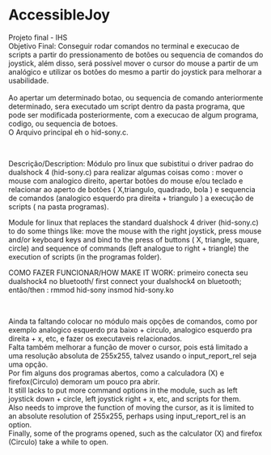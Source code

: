 # AccessibleJoy
Projeto final - IHS
<br />
Objetivo Final: Conseguir rodar comandos no terminal e execucao de scripts a partir do pressionamento de botões ou sequencia de comandos do joystick, 
além disso, será possível mover o cursor do mouse a partir de um analógico e utilizar os botões do mesmo a partir do joystick para melhorar a usabilidade.
<br />
<br />
Ao apertar um determinado botao, ou sequencia de comando anteriormente determinado, sera executado um script dentro da pasta programa, que pode ser modificada 
posteriormente, com a execucao de algum programa, codigo, ou sequencia de botoes.
<br />
O Arquivo principal eh o hid-sony.c.
<br />

<br />

Descrição/Description:
Módulo pro linux que subistitui o driver padrao do dualshock 4 (hid-sony.c) para realizar algumas coisas como : mover o mouse com analogico direito, apertar botões do mouse e/ou teclado e relacionar ao aperto de botões ( X,triangulo, quadrado, bola ) e sequencia de comandos (analogico esquerdo pra direita + triangulo ) a execução de scripts ( na pasta programas).

Module for linux that replaces the standard dualshock 4 driver (hid-sony.c) to do some things like: move the mouse with the right joystick, press mouse and/or keyboard keys and bind to the press of buttons ( X, triangle, square, circle) and sequence of commands (left analogue to right + triangle) the execution of scripts (in the programas folder).

COMO FAZER FUNCIONAR/HOW MAKE IT WORK:
primeiro conecta seu dualshock4 no bluetooth/ first connect your dualshock4 on bluetooth;
então/then :
rmmod hid-sony
insmod hid-sony.ko

<br />

Ainda ta faltando colocar no módulo mais opções de comandos, como por exemplo analogico esquerdo pra baixo + circulo, analogico esquerdo pra direita + x, etc, e fazer os executaveis relacionados.
<br />
Falta também melhorar a função de mover o cursor, pois está limitado a uma resolução absoluta de 255x255, talvez usando o input_report_rel seja uma opção.
<br />
Por fim alguns dos programas abertos, como a calculadora (X) e firefox(Circulo) demoram um pouco pra abrir.
<br/>
It still lacks to put more command options in the module, such as left joystick down + circle, left joystick right + x, etc, and scripts for them.
<br />
Also needs to improve the function of moving the cursor, as it is limited to an absolute resolution of 255x255, perhaps using input_report_rel is an option.
<br />
Finally, some of the programs opened, such as the calculator (X) and firefox (Circulo) take a while to open.
